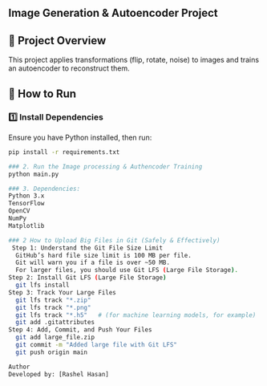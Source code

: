 ## Image Generation & Autoencoder Project

## 📌 Project Overview
This project applies transformations (flip, rotate, noise) to images and trains an autoencoder to reconstruct them.

## 🚀 How to Run

### 1️⃣ Install Dependencies  
Ensure you have Python installed, then run:  
```bash
pip install -r requirements.txt

### 2. Run the Image processing & Authencoder Training
python main.py

### 3. Dependencies:
Python 3.x
TensorFlow
OpenCV
NumPy
Matplotlib

### 2 How to Upload Big Files in Git (Safely & Effectively)
 Step 1: Understand the Git File Size Limit
  GitHub’s hard file size limit is 100 MB per file.
  Git will warn you if a file is over ~50 MB.
  For larger files, you should use Git LFS (Large File Storage).
Step 2: Install Git LFS (Large File Storage)
  git lfs install
Step 3: Track Your Large Files
  git lfs track "*.zip"
  git lfs track "*.png"
  git lfs track "*.h5"   # (for machine learning models, for example)
  git add .gitattributes
Step 4: Add, Commit, and Push Your Files
  git add large_file.zip
  git commit -m "Added large file with Git LFS"
  git push origin main

Author
Developed by: [Rashel Hasan]

